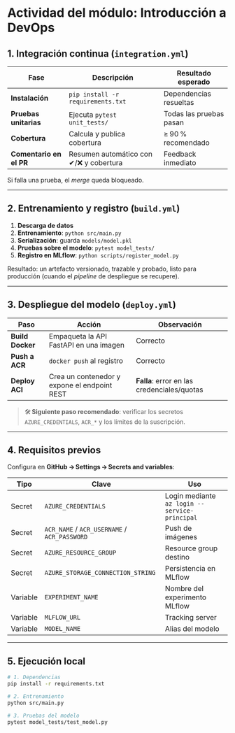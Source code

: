
# Actividad del módulo: Introducción a DevOps

## 1. Integración continua (`integration.yml`)
| Fase | Descripción | Resultado esperado |
|------|-------------|--------------------|
| **Instalación** | `pip install -r requirements.txt` | Dependencias resueltas |
| **Pruebas unitarias** | Ejecuta `pytest unit_tests/` | Todas las pruebas pasan |
| **Cobertura** | Calcula y publica cobertura | ≥ 90 % recomendado |
| **Comentario en el PR** | Resumen automático con ✔/❌ y cobertura | Feedback inmediato |

Si falla una prueba, el _merge_ queda bloqueado.

---

## 2. Entrenamiento y registro (`build.yml`)
1. **Descarga de datos**  
2. **Entrenamiento**: `python src/main.py`  
3. **Serialización**: guarda `models/model.pkl`  
4. **Pruebas sobre el modelo**: `pytest model_tests/`  
5. **Registro en MLflow**: `python scripts/register_model.py`

Resultado: un artefacto versionado, trazable y probado, listo para producción (cuando el _pipeline_ de despliegue se recupere).

---

## 3. Despliegue del modelo (`deploy.yml`)
| Paso | Acción | Observación |
|------|--------|-------------|
| **Build Docker** | Empaqueta la API FastAPI en una imagen | Correcto |
| **Push a ACR** | `docker push` al registro | Correcto |
| **Deploy ACI** | Crea un contenedor y expone el endpoint REST | **Falla**: error en las credenciales/quotas |

> 🛠️ **Siguiente paso recomendado**: verificar los secretos `AZURE_CREDENTIALS`, `ACR_*` y los límites de la suscripción.

---

## 4. Requisitos previos
Configura en **GitHub → Settings → Secrets and variables**:

| Tipo | Clave | Uso |
|------|-------|-----|
| Secret | `AZURE_CREDENTIALS` | Login mediante `az login --service-principal` |
| Secret | `ACR_NAME` / `ACR_USERNAME` / `ACR_PASSWORD` | Push de imágenes |
| Secret | `AZURE_RESOURCE_GROUP` | Resource group destino |
| Secret | `AZURE_STORAGE_CONNECTION_STRING` | Persistencia en MLflow |
| Variable | `EXPERIMENT_NAME` | Nombre del experimento MLflow |
| Variable | `MLFLOW_URL` | Tracking server |
| Variable | `MODEL_NAME` | Alias del modelo |

---

## 5. Ejecución local
```bash
# 1. Dependencias
pip install -r requirements.txt

# 2. Entrenamiento
python src/main.py

# 3. Pruebas del modelo
pytest model_tests/test_model.py
